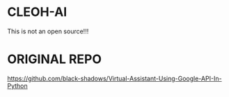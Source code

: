 # CLEOH-AI
This is not an open source!!!
# ORIGINAL REPO
https://github.com/black-shadows/Virtual-Assistant-Using-Google-API-In-Python
